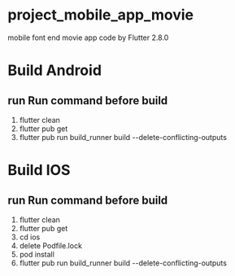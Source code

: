 # project_mobile_app_movie
mobile font end movie app code by Flutter 2.8.0
# Build Android
## run Run command before build
1. flutter clean
2. flutter pub get
3. flutter pub run build_runner build --delete-conflicting-outputs
# Build IOS
## run Run command before build
1. flutter clean
2. flutter pub get
3. cd ios
4. delete Podfile.lock
5. pod install
6. flutter pub run build_runner build --delete-conflicting-outputs
